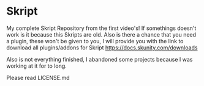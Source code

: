 # Skript
My complete Skript Repository from the first video's!
If somethings doesn't work is it because this Skripts are old. Also is there a chance that you need a plugin, these won't be given to you, I will provide you with the link to download all plugins/addons for Skript
https://docs.skunity.com/downloads

Also is not everything finished, I abandoned some projects because I was working at it for to long.

Please read LICENSE.md
